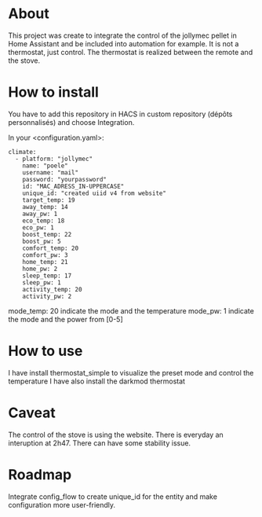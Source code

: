 # About
This project was create to integrate the control of the jollymec pellet in Home Assistant and be included into automation for example. It is not a thermostat, just control. The thermostat is realized between the remote and the stove.

# How to install 
You have to add this repository in HACS in custom repository (dépôts personnalisés) and choose Integration.

In your <configuration.yaml>:
```
climate:
  - platform: "jollymec"
    name: "poele"
    username: "mail" 
    password: "yourpassword" 
    id: "MAC_ADRESS_IN-UPPERCASE"
    unique_id: "created uiid v4 from website"
    target_temp: 19
    away_temp: 14
    away_pw: 1
    eco_temp: 18
    eco_pw: 1
    boost_temp: 22
    boost_pw: 5
    comfort_temp: 20
    comfort_pw: 3
    home_temp: 21
    home_pw: 2
    sleep_temp: 17
    sleep_pw: 1
    activity_temp: 20
    activity_pw: 2

```
mode_temp: 20 indicate the mode and the temperature
mode_pw: 1 indicate the mode and the power from [0-5]

# How to use
I have install thermostat_simple to visualize the preset mode and control the temperature
I have also install the darkmod thermostat 

# Caveat
The control of the stove is using the website. There is everyday an interuption at 2h47. 
There can have some stability issue.

# Roadmap
Integrate config_flow to create unique_id for the entity and make configuration more user-friendly.


